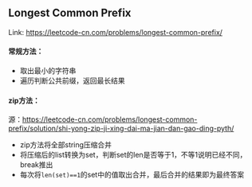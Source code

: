 ## Longest Common Prefix

Link: https://leetcode-cn.com/problems/longest-common-prefix/

#### 常规方法：

- 取出最小的字符串
- 遍历判断公共前缀，返回最长结果

#### zip方法：

源：https://leetcode-cn.com/problems/longest-common-prefix/solution/shi-yong-zip-ji-xing-dai-ma-jian-dan-gao-ding-pyth/

- zip方法将全部string压缩合并
- 将压缩后的list转换为set，判断set的len是否等于1，不等1说明已经不同，break推出
- 每次将`len(set)==1`的set中的值取出合并，最后合并的结果即为最终答案